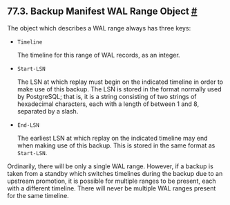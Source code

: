 ## 77.3. Backup Manifest WAL Range Object [#](#BACKUP-MANIFEST-WAL-RANGES)

The object which describes a WAL range always has three keys:

* `Timeline`

    The timeline for this range of WAL records, as an integer.

* `Start-LSN`

    The LSN at which replay must begin on the indicated timeline in order to make use of this backup. The LSN is stored in the format normally used by PostgreSQL; that is, it is a string consisting of two strings of hexadecimal characters, each with a length of between 1 and 8, separated by a slash.

* `End-LSN`

    The earliest LSN at which replay on the indicated timeline may end when making use of this backup. This is stored in the same format as `Start-LSN`.

Ordinarily, there will be only a single WAL range. However, if a backup is taken from a standby which switches timelines during the backup due to an upstream promotion, it is possible for multiple ranges to be present, each with a different timeline. There will never be multiple WAL ranges present for the same timeline.